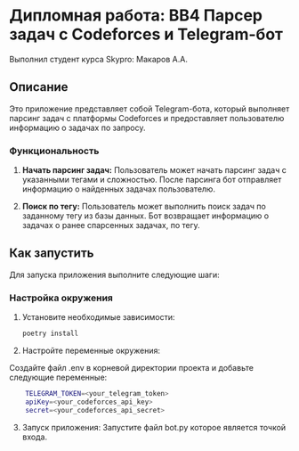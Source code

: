 # Дипломная работа: BB4 Парсер задач с Codeforces и Telegram-бот

Выполнил студент курса Skypro: Макаров А.А.

## Описание

Это приложение представляет собой Telegram-бота, который выполняет парсинг задач с платформы Codeforces и предоставляет пользователю информацию о задачах по запросу.

### Функциональность

1. **Начать парсинг задач:**
   Пользователь может начать парсинг задач с указанными тегами и сложностью.
   После парсинга бот отправляет информацию о найденных задачах пользователю.

2. **Поиск по тегу:**
   Пользователь может выполнить поиск задач по заданному тегу из базы данных.
   Бот возвращает информацию о задачах о ранее спарсенных задачах, по тегу.

## Как запустить

Для запуска приложения выполните следующие шаги:

### Настройка окружения

1. Установите необходимые зависимости:

   ```bash
   poetry install

2. Настройте переменные окружения:

Создайте файл .env в корневой директории проекта и добавьте следующие переменные:

```bash
    TELEGRAM_TOKEN=<your_telegram_token>
    apiKey=<your_codeforces_api_key>
    secret=<your_codeforces_api_secret>
```
3.  Запуск приложения:
   Запустите файл bot.py которое является точкой входа.